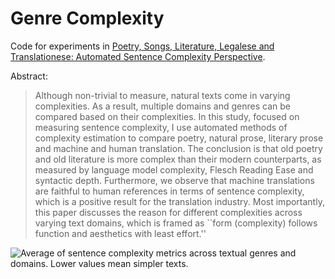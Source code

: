 # Genre Complexity

Code for experiments in [Poetry, Songs, Literature, Legalese and Translationese: Automated Sentence Complexity Perspective](https://vilda.net/papers/automated_sentence_complexity_perspective.pdf).

Abstract:

> Although non-trivial to measure, natural texts come in varying complexities.
> As a result, multiple domains and genres can be compared based on their complexities.
> In this study, focused on measuring sentence complexity, I use automated methods of complexity estimation to compare poetry, natural prose, literary prose and machine and human translation.
> The conclusion is that old poetry and old literature is more complex than their modern counterparts, as measured by language model complexity, Flesch Reading Ease and syntactic depth.
> Furthermore, we observe that machine translations are faithful to human references in terms of sentence complexity, which is a positive result for the translation industry.
> Most importantly, this paper discusses the reason for different complexities across varying text domains, which is framed as ``form (complexity) follows function and aesthetics with least effort.''


<img alt="Average of sentence complexity metrics across textual genres and domains. Lower values
mean simpler texts." src="https://github.com/zouharvi/genre-complexity/assets/7661193/81398236-6760-4cf4-a929-ca68a4bc4848">
